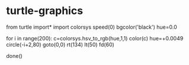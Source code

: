 # turtle-graphics
from turtle import*
import colorsys
speed(0)
bgcolor('black')
hue=0.0


for i in range(200):
    c=colorsys.hsv_to_rgb(hue,1,1)
    color(c)
    hue=+0.0049
    circle(-i+2,80)
    goto(0,0)
    rt(134)
    lt(50)
    fd(60)


done()
